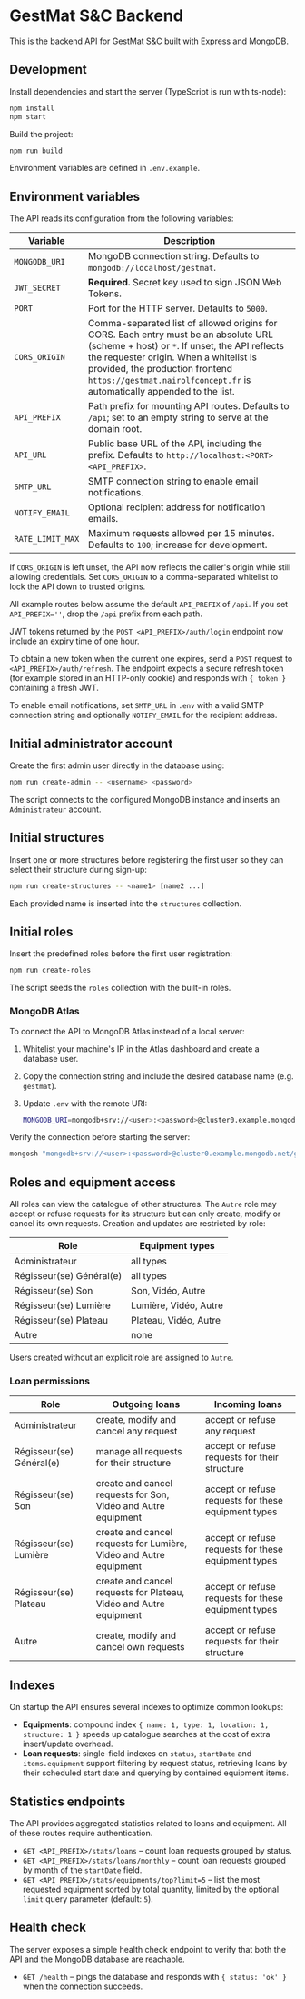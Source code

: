 # GestMat S&C Backend

This is the backend API for GestMat S&C built with Express and MongoDB.

## Development

Install dependencies and start the server (TypeScript is run with ts-node):

```bash
npm install
npm start
```

Build the project:

```bash
npm run build
```

Environment variables are defined in `.env.example`.

## Environment variables

The API reads its configuration from the following variables:

| Variable         | Description                                                                                   |
| ---------------- | --------------------------------------------------------------------------------------------- |
| `MONGODB_URI`    | MongoDB connection string. Defaults to `mongodb://localhost/gestmat`.                         |
| `JWT_SECRET`     | **Required.** Secret key used to sign JSON Web Tokens.                                        |
| `PORT`           | Port for the HTTP server. Defaults to `5000`.                                                 |
| `CORS_ORIGIN`    | Comma-separated list of allowed origins for CORS. Each entry must be an absolute URL (scheme + host) or `*`. If unset, the API reflects the requester origin. When a whitelist is provided, the production frontend `https://gestmat.nairolfconcept.fr` is automatically appended to the list. |
| `API_PREFIX`     | Path prefix for mounting API routes. Defaults to `/api`; set to an empty string to serve at the domain root. |
| `API_URL`        | Public base URL of the API, including the prefix. Defaults to `http://localhost:<PORT><API_PREFIX>`. |
| `SMTP_URL`       | SMTP connection string to enable email notifications.                                         |
| `NOTIFY_EMAIL`   | Optional recipient address for notification emails.                                           |
| `RATE_LIMIT_MAX` | Maximum requests allowed per 15 minutes. Defaults to `100`; increase for development.         |

If `CORS_ORIGIN` is left unset, the API now reflects the caller's origin while still allowing credentials. Set `CORS_ORIGIN`
to a comma-separated whitelist to lock the API down to trusted origins.

All example routes below assume the default `API_PREFIX` of `/api`. If you set `API_PREFIX=''`, drop the `/api` prefix from each path.

JWT tokens returned by the `POST <API_PREFIX>/auth/login` endpoint now include an expiry
time of one hour.

To obtain a new token when the current one expires, send a `POST` request to
`<API_PREFIX>/auth/refresh`. The endpoint expects a secure refresh token (for example
stored in an HTTP-only cookie) and responds with `{ token }` containing a fresh
JWT.

To enable email notifications, set `SMTP_URL` in `.env` with a valid SMTP
connection string and optionally `NOTIFY_EMAIL` for the recipient address.

## Initial administrator account

Create the first admin user directly in the database using:

```bash
npm run create-admin -- <username> <password>
```

The script connects to the configured MongoDB instance and inserts an
`Administrateur` account.

## Initial structures

Insert one or more structures before registering the first user so they can
select their structure during sign-up:

```bash
npm run create-structures -- <name1> [name2 ...]
```

Each provided name is inserted into the `structures` collection.

## Initial roles

Insert the predefined roles before the first user registration:

```bash
npm run create-roles
```

The script seeds the `roles` collection with the built-in roles.

### MongoDB Atlas

To connect the API to MongoDB Atlas instead of a local server:

1. Whitelist your machine's IP in the Atlas dashboard and create a database user.
2. Copy the connection string and include the desired database name (e.g. `gestmat`).
3. Update `.env` with the remote URI:

   ```bash
   MONGODB_URI=mongodb+srv://<user>:<password>@cluster0.example.mongodb.net/gestmat
   ```

Verify the connection before starting the server:

```bash
mongosh "mongodb+srv://<user>:<password>@cluster0.example.mongodb.net/gestmat"
```

## Roles and equipment access

All roles can view the catalogue of other structures. The `Autre` role may accept or refuse requests for its structure but can only create, modify or cancel its own requests. Creation and updates are restricted by role:

| Role             | Equipment types       |
| ---------------- | --------------------- |
| Administrateur   | all types             |
| Régisseur(se) Général(e) | all types            |
| Régisseur(se) Son    | Son, Vidéo, Autre     |
| Régisseur(se) Lumière | Lumière, Vidéo, Autre |
| Régisseur(se) Plateau | Plateau, Vidéo, Autre |
| Autre            | none                  |

Users created without an explicit role are assigned to `Autre`.

### Loan permissions

| Role             | Outgoing loans | Incoming loans |
| ---------------- | ------------- | -------------- |
| Administrateur   | create, modify and cancel any request | accept or refuse any request |
| Régisseur(se) Général(e) | manage all requests for their structure | accept or refuse requests for their structure |
| Régisseur(se) Son    | create and cancel requests for Son, Vidéo and Autre equipment | accept or refuse requests for these equipment types |
| Régisseur(se) Lumière | create and cancel requests for Lumière, Vidéo and Autre equipment | accept or refuse requests for these equipment types |
| Régisseur(se) Plateau | create and cancel requests for Plateau, Vidéo and Autre equipment | accept or refuse requests for these equipment types |
| Autre            | create, modify and cancel own requests | accept or refuse requests for their structure |

## Indexes

On startup the API ensures several indexes to optimize common lookups:

- **Equipments**: compound index `{ name: 1, type: 1, location: 1, structure: 1 }`
  speeds up catalogue searches at the cost of extra insert/update overhead.
- **Loan requests**: single-field indexes on `status`, `startDate` and
  `items.equipment` support filtering by request status, retrieving loans by
  their scheduled start date and querying by contained equipment items.

## Statistics endpoints

The API provides aggregated statistics related to loans and equipment. All of
these routes require authentication.

- `GET <API_PREFIX>/stats/loans` – count loan requests grouped by status.
- `GET <API_PREFIX>/stats/loans/monthly` – count loan requests grouped by month of the
  `startDate` field.
- `GET <API_PREFIX>/stats/equipments/top?limit=5` – list the most requested equipment
  sorted by total quantity, limited by the optional `limit` query parameter
  (default: `5`).

## Health check

The server exposes a simple health check endpoint to verify that both the API
and the MongoDB database are reachable.

- `GET /health` – pings the database and responds with `{ status: 'ok' }` when
  the connection succeeds.
